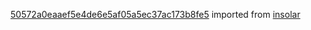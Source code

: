 [50572a0eaaef5e4de6e5af05a5ec37ac173b8fe5](https://github.com/insolar/insolar/commit/50572a0eaaef5e4de6e5af05a5ec37ac173b8fe5) imported from [insolar](https://github.com/insolar/insolar)

